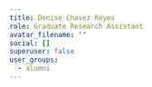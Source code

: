 ```yaml
---
title: Denise Chavez Reyes
role: Graduate Research Assistant
avatar_filename: ""
social: []
superuser: false
user_groups:
  - alumni
---
```

